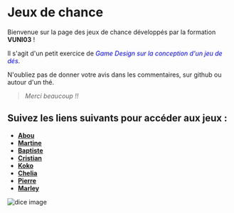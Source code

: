 # Jeux de chance

Bienvenue sur la page des jeux de chance développés par la formation **VUNI03** !

Il s'agit d'un petit exercice de <span style="color:blue">*Game Design sur la conception d'un jeu de dés*</span>.

N'oubliez pas de donner votre avis dans les commentaires, sur github ou autour d'un thé.

>*Merci beaucoup !!*



## Suivez les liens suivants pour accéder aux jeux :

- **[Abou](https://github.com/abusithbot/Luckgame)**
- **[Martine](https://github.com/MartineJA/KotopouloBoardGame.git)**
- **[Baptiste](https://github.com/Kiramuun/GameParty)**
- **[Cristian](https://github.com/voixdigitale/LuckGame/)**
- **[Koko](https://github.com/KokoChii/projet-scratch)**
- **[Chelia](https://github.com/helia0/Jeu-d-hasard/)**
- **[Pierre](?)**
- **[Marley](https://github.com/marleyknx/LuckGames)**

![dice image](https://c.pxhere.com/images/f9/af/a526c7223d100517e472b7a9b8f3-1600707.jpg!s)
